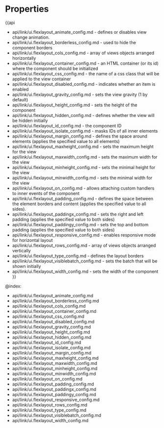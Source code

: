 Properties
==========

{{api
- api/link/ui.flexlayout_animate_config.md - defines or disables view change animation.
- api/link/ui.flexlayout_borderless_config.md - used to hide the component borders
- api/link/ui.flexlayout_cols_config.md - array of views objects arranged horizontally
- api/link/ui.flexlayout_container_config.md - an HTML container (or its id) where the component should be initialized
- api/link/ui.flexlayout_css_config.md - the name of a css class that will be applied to the view container
- api/link/ui.flexlayout_disabled_config.md - indicates whether an item is enabled
- api/link/ui.flexlayout_gravity_config.md - sets the view gravity (1 by default)
- api/link/ui.flexlayout_height_config.md - sets the height of the component
- api/link/ui.flexlayout_hidden_config.md - defines whether the view will be hidden initially
- api/link/ui.flexlayout_id_config.md - the component ID
- api/link/ui.flexlayout_isolate_config.md - masks IDs of all inner elements
- api/link/ui.flexlayout_margin_config.md - defines the space around elements (applies the specified value to all elements)
- api/link/ui.flexlayout_maxheight_config.md - sets the maximum height for the view
- api/link/ui.flexlayout_maxwidth_config.md - sets the maximum width for the view
- api/link/ui.flexlayout_minheight_config.md - sets the minimal height for the view
- api/link/ui.flexlayout_minwidth_config.md - sets the minimal width for the view
- api/link/ui.flexlayout_on_config.md - allows attaching custom handlers to inner events of the component
- api/link/ui.flexlayout_padding_config.md - defines the space between the element borders and content (applies the specified value to all sides).
- api/link/ui.flexlayout_paddingx_config.md - sets the right and left padding (applies the specified value to both sides)
- api/link/ui.flexlayout_paddingy_config.md - sets the top and bottom padding (applies the specified value to both sides)
- api/link/ui.flexlayout_responsive_config.md - enables responsive mode for horizontal layout
- api/link/ui.flexlayout_rows_config.md - array of views objects arranged vertically
- api/link/ui.flexlayout_type_config.md - defines the layout borders
- api/link/ui.flexlayout_visiblebatch_config.md - sets the batch that will be shown initially
- api/link/ui.flexlayout_width_config.md - sets the width of the component
}}

@index:
- api/link/ui.flexlayout_animate_config.md
- api/link/ui.flexlayout_borderless_config.md
- api/link/ui.flexlayout_cols_config.md
- api/link/ui.flexlayout_container_config.md
- api/link/ui.flexlayout_css_config.md
- api/link/ui.flexlayout_disabled_config.md
- api/link/ui.flexlayout_gravity_config.md
- api/link/ui.flexlayout_height_config.md
- api/link/ui.flexlayout_hidden_config.md
- api/link/ui.flexlayout_id_config.md
- api/link/ui.flexlayout_isolate_config.md
- api/link/ui.flexlayout_margin_config.md
- api/link/ui.flexlayout_maxheight_config.md
- api/link/ui.flexlayout_maxwidth_config.md
- api/link/ui.flexlayout_minheight_config.md
- api/link/ui.flexlayout_minwidth_config.md
- api/link/ui.flexlayout_on_config.md
- api/link/ui.flexlayout_padding_config.md
- api/link/ui.flexlayout_paddingx_config.md
- api/link/ui.flexlayout_paddingy_config.md
- api/link/ui.flexlayout_responsive_config.md
- api/link/ui.flexlayout_rows_config.md
- api/link/ui.flexlayout_type_config.md
- api/link/ui.flexlayout_visiblebatch_config.md
- api/link/ui.flexlayout_width_config.md

